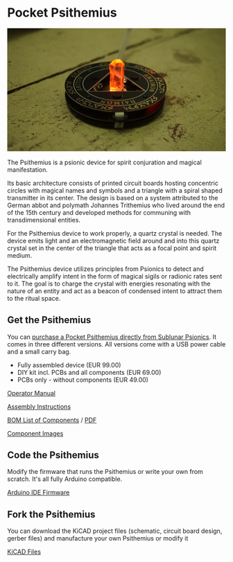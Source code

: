 # Pocket Psithemius

![Psithemius](images/pointy.jpg)

The Psithemius is a psionic device for spirit conjuration and magical manifestation.

Its basic architecture consists of printed circuit boards hosting concentric circles with magical names and symbols and a triangle with a spiral shaped transmitter in its center. The design is based on a system attributed to the German abbot and polymath Johannes Trithemius who lived around the end of the 15th century and developed methods for communing with transdimensional entities.

For the Psithemius device to work properly, a quartz crystal is needed. The device emits light and an electromagnetic field around and into this quartz crystal set in the center of the triangle that acts as a focal point and spirit medium.

The Psithemius device utilizes principles from Psionics to detect and electrically amplify intent in the form of magical sigils or radionic rates sent to it. The goal is to charge the crystal with energies resonating with the nature of an entity and act as a beacon of condensed intent to attract them to the ritual space.

## Get the Psithemius

You can [purchase a Pocket Psithemius directly from Sublunar Psionics](mailto:info@sublunar.space). It comes in three different versions. All versions come with a USB power cable and a small carry bag.

* Fully assembled device (EUR 99.00)
* DIY kit incl. PCBs and all components (EUR 69.00)
* PCBs only - without components (EUR 49.00)

[Operator Manual](MANUAL.md)

[Assembly Instructions](hardware/ASSEMBLY.md)

[BOM List of Components](hardware/BOM.csv) / [PDF](hardware/BOM.pdf)

[Component Images](hardware/parts_preview.pdf)

## Code the Psithemius

Modify the firmware that runs the Psithemius or write your own from scratch. It's all fully Arduino compatible.

[Arduino IDE Firmware](firmware/)

## Fork the Psithemius

You can download the KiCAD project files (schematic, circuit board design, gerber files) and manufacture your own Psithemius or modify it

[KiCAD Files](hardware/)